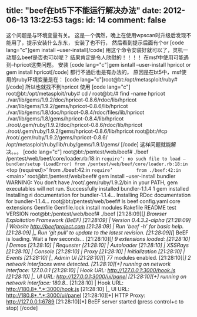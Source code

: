 title: "beef在bt5下不能运行解决办法"
date: 2012-06-13 13:22:53
tags:
id: 14
comment: false
---

 这个问题是与环境变量有关。
 这是一个偶然，晚上在使用wpscan时升级后发现不能用了，提示安装什么东东，
 安装了也不行，
 然后看到提示后面有个or
 [code lang="c"]gem install –user-install[/code]
 用这个命令安装好就可以了，灵机一动那么beef是否也可以呢？
 结果肯定是令人欣慰的！！！！
 在msf中使用可能遇到–hpricot这类问题。
 安装
 [code lang="c"]gem isntall –user-install hpricot or gem install hpricot[/code]
 都行不通后也是有办法的，
 原因是在bt5中，msf使用的ruby环境变量是在：
 [code lang="c"]root@bt:/opt/metasploit/ruby#[/code]
 所以也就找不到hpricot
 使用
[code lang="c"]
 root@bt:/opt/metasploit/ruby# cd /
 root@bt:/# find -name hpricot
 ./var/lib/gems/1.9.2/doc/hpricot-0.8.6/rdoc/lib/hpricot
 ./var/lib/gems/1.9.2/gems/hpricot-0.8.6/lib/hpricot
 ./var/lib/gems/1.8/doc/hpricot-0.8.4/rdoc/files/lib/hpricot
 ./var/lib/gems/1.8/gems/hpricot-0.8.4/lib/hpricot
 ./root/.gem/ruby/1.9.2/doc/hpricot-0.8.6/rdoc/lib/hpricot
 ./root/.gem/ruby/1.9.2/gems/hpricot-0.8.6/lib/hpricot
 root@bt:/#cp /root/.gem/ruby/1.9.2/gems/hpricot-0.8.6/ /opt/metasploit/ruby/lib/ruby/gems/1.9.1/gems/
[/code]
 这样问题就能解决。。。
[code lang="c"]
root@bt:/pentest/web/beef# ./beef
/pentest/web/beef/core/loader.rb:18:in `require’: no such file to load — bundler/setup (LoadError)
from /pentest/web/beef/core/loader.rb:18:in `&lt;top (required)&gt;’
from ./beef:42:in `require’         from ./beef:42:in `&lt;main&gt;’
root@bt:/pentest/web/beef# gem install –user-install bundler
WARNING:  You don’t have /root/.gem/ruby/1.9.2/bin in your PATH,
          gem executables will not run.
Successfully installed bundler-1.1.4
1 gem installed
Installing ri documentation for bundler-1.1.4…
Installing RDoc documentation for bundler-1.1.4… 
root@bt:/pentest/web/beef# ls
beef  config.yaml  core  extensions  Gemfile  Gemfile.lock  install  modules  Rakefile  README  test  VERSION
root@bt:/pentest/web/beef# ./beef 
[21:28:09][*] Browser Exploitation Framework (BeEF)
[21:28:09]    |   Version 0.4.3.2-alpha
[21:28:09]    |   Website http://beefproject.com
[21:28:09]    |   Run ‘beef -h’ for basic help.
[21:28:09]    |_  Run ‘git pull’ to update to the latest revision.
[21:28:09][*] BeEF is loading. Wait a few seconds…
[21:28:10][*] 9 extensions loaded:
[21:28:10]    |   Demos
[21:28:10]    |   Requester
[21:28:10]    |   Autoloader
[21:28:10]    |   XSSRays
[21:28:10]    |   Console
[21:28:10]    |   Proxy
[21:28:10]    |   Initialization
[21:28:10]    |   Events
[21:28:10]    |_  Admin UI
[21:28:10][*] 77 modules enabled.
[21:28:10][*] 2 network interfaces were detected.
[21:28:10][+] running on network interface: 127.0.0.1
[21:28:10]    |   Hook URL: http://127.0.0.1:3000/hook.js
[21:28:10]    |_  UI URL:   http://127.0.0.1:3000/ui/panel
[21:28:10][+] running on network interface: 180.8*.*.*
[21:28:10]    |   Hook URL: http://180.8*.*.*:3000/hook.js
[21:28:10]    |_  UI URL:   http://180.8*.*.*:3000/ui/panel
[21:28:10][+] HTTP Proxy: http://127.0.0.1:6789
[21:28:10][*] BeEF server started (press control+c to stop)
[/code]